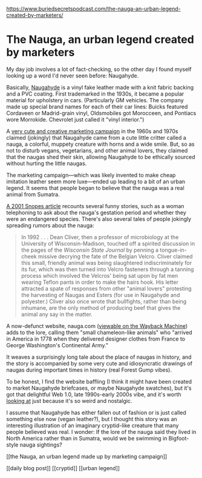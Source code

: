 https://www.buriedsecretspodcast.com/the-nauga-an-urban-legend-created-by-marketers/
# The Nauga, an urban legend created by marketers

My day job involves a lot of fact-checking, so the other day I found myself looking up a word I'd never seen before: Naugahyde.

Basically, [Naugahyde](https://en.wikipedia.org/wiki/Naugahyde) is a vinyl fake leather made with a knit fabric backing and a PVC coating. First trademarked in the 1930s, it became a popular material for upholstery in cars. (Particularly GM vehicles. The company made up special brand names for each of their car lines: Buicks featured Cordaveen or Madrid-grain vinyl, Oldsmobiles got Morocceen, and Pontiacs wore Morrokide. Chevrolet just called it "vinyl interior.")

A [very cute and creative marketing campaign](https://en.wikipedia.org/wiki/Naugahyde#/media/File:Naugahyde_Advertisement.png) in the 1960s and 1970s claimed (jokingly) that Naugahyde came from a cute little critter called a nauga, a colorful, muppety creature with horns and a wide smile. But, so as not to disturb vegans, vegetarians, and other animal lovers, they claimed that the naugas shed their skin, allowing Naugahyde to be ethically sourced without hurting the little naugas. 

The marketing campaign—which was likely invented to make cheap imitation leather seem more luxe—ended up leading to a bit of an urban legend. It seems that people began to believe that the nauga was a real animal from Sumatra. 

[A 2001 Snopes article](https://www.snopes.com/fact-check/naugahyde-and-seek/) recounts several funny stories, such as a woman telephoning to ask about the nauga's gestation period and whether they were an endangered species. There's also several tales of people jokingly spreading rumors about the nauga:

> In 1992 . . . Dean Cliver, then a professor of microbiology at the University of Wisconsin-Madison, touched off a spirited discussion in the pages of the _Wisconsin State Journal_ by penning a tongue-in-cheek missive decrying the fate of the Belgian Velcro. Cliver claimed this small, friendly animal was being slaughtered indiscriminately for its fur, which was then turned into Velcro fasteners through a tanning process which involved the Velcros' being sat upon by fat men wearing Teflon pants in order to make the hairs hook. His letter attracted a spate of responses from other "animal lovers" protesting the harvesting of Naugas and Esters (for use in Naugahyde and polyester.) Cliver also once wrote that bullfights, rather than being inhumane, are the only method of producing beef that gives the animal any say in the matter.

A now-defunct website, nauga.com ([viewable on the Wayback Machine](https://web.archive.org/web/20040208084902/https://www.nauga.com/history.html)) adds to the lore, calling them "small chameleon-like animals" who "arrived in America in 1778 when they delivered designer clothes from France to George Washington's Continental Army." 

It weaves a surprisingly long tale about the place of naugas in history, and the story is accompanied by some very cute and idiosyncratic drawings of  naugas during important times in history (real Forest Gump vibes).

To be honest, I find the website baffling (I think it might have been created to market Naugahyde briefcases, or maybe Naugahyde swatches), but it's got that delightful Web 1.0, late 1990s-early 2000s vibe, and it's worth [looking at](https://web.archive.org/web/20040107160235/http://www.nauga.com/promoitems_nauga.html) just because it's so weird and nostalgic.

I assume that Naugahyde has either fallen out of fashion or is just called something else now (vegan leather?), but I thought this story was an interesting illustration of an imaginary cryptid-like creature that many people believed was real. I wonder: If the lore of the nauga said they lived in North America rather than in Sumatra, would we be swimming in Bigfoot-style nauga sightings?


[[the Nauga, an urban legend made up by marketing campaign]]

[[daily blog post]]
[[cryptid]] [[urban legend]]